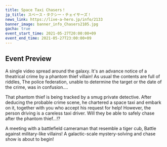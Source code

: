 ```yaml
---
title: Space Taxi Chasers！
jp_title: スペース・タクシー・チェイサーズ！
news_link: https://live-a-hero.jp/info/2133
banner_image: banner_info_Chasers2105.jpg
gacha: true
event_start_time: 2021-05-27T20:00:00+09
event_end_time: 2021-05-27T23:00:00+09
---
```


## Event Preview

A single video spread around the galaxy.
It's an advance notice of a theatrical crime by a phantom thief villain!
As usual the contents are full of riddles,
The police federation, unable to determine the target or the date of the crime, was in confusion….

That phantom thief is being tracked by a smug private detective.
After deducing the probable crime scene, he chartered a space taxi and embark on it,
together with you who accept his request for help!
However, the person driving is a careless taxi driver.
Will they be able to safely chase after the phantom thief…!?

A meeting with a battlefield cameraman that resemble a tiger cub, 
Battle against military-like villains!
A galactic-scale mystery-solving and chase show is about to begin!
